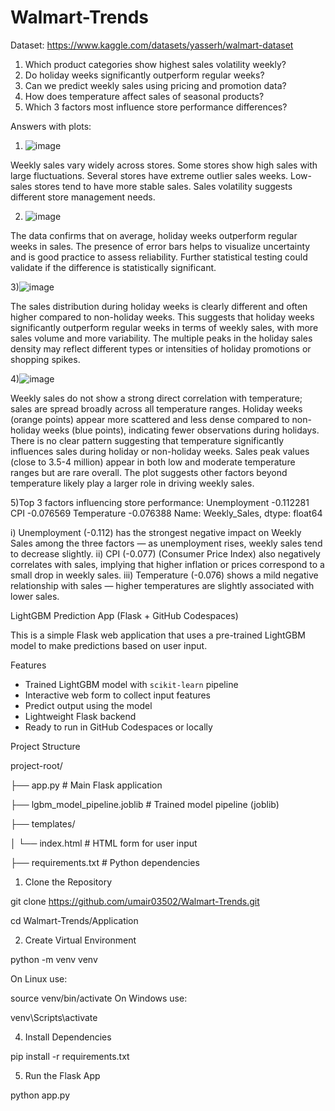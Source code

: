# Walmart-Trends
Dataset: https://www.kaggle.com/datasets/yasserh/walmart-dataset
1) Which product categories show highest sales volatility weekly?
2) Do holiday weeks significantly outperform regular weeks?
3)  Can we predict weekly sales using pricing and promotion data?
4)   How does temperature affect sales of seasonal products?
5)   Which 3 factors most influence store performance differences?

Answers with plots:
1) ![image](https://github.com/user-attachments/assets/9a12b5c7-068b-4e41-b429-a8de32afe7ef)

Weekly sales vary widely across stores.
Some stores show high sales with large fluctuations.
Several stores have extreme outlier sales weeks.
Low-sales stores tend to have more stable sales.
Sales volatility suggests different store management needs.

2) ![image](https://github.com/user-attachments/assets/2962d340-e1a6-49cf-a61e-142f4818acf4)

The data confirms that on average, holiday weeks outperform regular weeks in sales.
The presence of error bars helps to visualize uncertainty and is good practice to assess reliability.
Further statistical testing could validate if the difference is statistically significant.

3)![image](https://github.com/user-attachments/assets/f0c6252b-fa19-4207-801d-182ba772487c)

The sales distribution during holiday weeks is clearly different and often higher compared to non-holiday weeks.
This suggests that holiday weeks significantly outperform regular weeks in terms of weekly sales, with more sales volume and more variability.
The multiple peaks in the holiday sales density may reflect different types or intensities of holiday promotions or shopping spikes.

4)![image](https://github.com/user-attachments/assets/6d954d35-facc-4b53-af73-3ef646bd60bf)

Weekly sales do not show a strong direct correlation with temperature; sales are spread broadly across all temperature ranges.
Holiday weeks (orange points) appear more scattered and less dense compared to non-holiday weeks (blue points), indicating fewer observations during holidays.
There is no clear pattern suggesting that temperature significantly influences sales during holiday or non-holiday weeks.
Sales peak values (close to 3.5-4 million) appear in both low and moderate temperature ranges but are rare overall.
The plot suggests other factors beyond temperature likely play a larger role in driving weekly sales.


5)Top 3 factors influencing store performance:
 Unemployment   -0.112281
 CPI            -0.076569
 Temperature    -0.076388
 Name: Weekly_Sales, dtype: float64
 
i) Unemployment (-0.112) has the strongest negative impact on Weekly Sales among the three factors — as unemployment rises, weekly sales tend to decrease slightly.
ii) CPI (-0.077) (Consumer Price Index) also negatively correlates with sales, implying that higher inflation or prices correspond to a small drop in weekly sales.
iii) Temperature (-0.076) shows a mild negative relationship with sales — higher temperatures are slightly associated with lower sales.




LightGBM Prediction App (Flask + GitHub Codespaces)

This is a simple Flask web application that uses a pre-trained LightGBM model to make predictions based on user input.

Features

- Trained LightGBM model with `scikit-learn` pipeline
- Interactive web form to collect input features
- Predict output using the model
- Lightweight Flask backend
- Ready to run in GitHub Codespaces or locally

Project Structure

project-root/

├── app.py # Main Flask application

├── lgbm_model_pipeline.joblib # Trained model pipeline (joblib)

├── templates/

│ └── index.html # HTML form for user input

├── requirements.txt # Python dependencies

1. Clone the Repository 



git clone https://github.com/umair03502/Walmart-Trends.git


cd Walmart-Trends/Application

2. Create Virtual Environment

   
python -m venv venv

On Linux use:

source venv/bin/activate
On Windows use:

venv\Scripts\activate

4. Install Dependencies


pip install -r requirements.txt

5. Run the Flask App


python app.py





